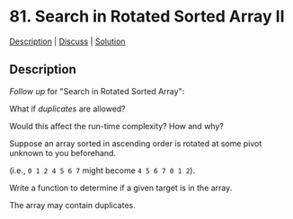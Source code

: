# 81. Search in Rotated Sorted Array II

[Description](https://leetcode.com/problems/search-in-rotated-sorted-array-ii/description/) | 
[Discuss](https://leetcode.com/problems/search-in-rotated-sorted-array-ii/discuss/) | 
[Solution](https://leetcode.com/problems/search-in-rotated-sorted-array-ii/solution/)

## Description

_Follow up_ for "Search in Rotated Sorted Array":  

What if _duplicates_ are allowed?

Would this affect the run-time complexity? How and why?

Suppose an array sorted in ascending order is rotated at some pivot unknown to you beforehand.

(i.e., `0 1 2 4 5 6 7` might become `4 5 6 7 0 1 2`).

Write a function to determine if a given target is in the array.

The array may contain duplicates.
